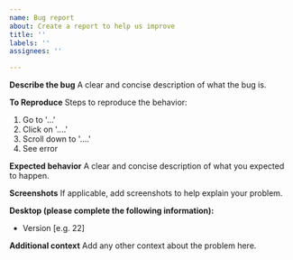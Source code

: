```yaml
---
name: Bug report
about: Create a report to help us improve
title: ''
labels: ''
assignees: ''

---
```


**Describe the bug**
A clear and concise description of what the bug is.



**To Reproduce**
Steps to reproduce the behavior:

1. Go to '...'
2. Click on '....'
3. Scroll down to '....'
4. See error



**Expected behavior**
A clear and concise description of what you expected to happen.



**Screenshots**
If applicable, add screenshots to help explain your problem.



**Desktop (please complete the following information):**

 - Version [e.g. 22]



**Additional context**
Add any other context about the problem here.